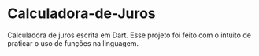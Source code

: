 # Calculadora-de-Juros
Calculadora de juros escrita em Dart. Esse projeto foi feito com o intuito de praticar o uso de funções na linguagem. 
